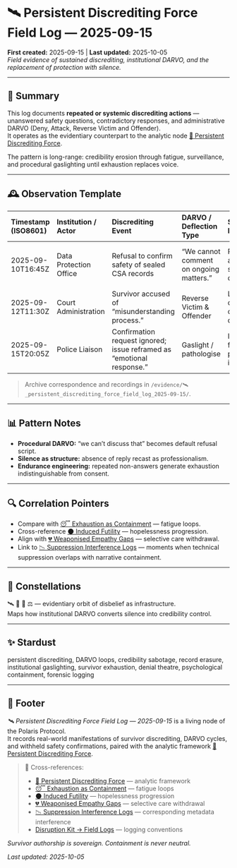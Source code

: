 # 🛰️ Persistent Discrediting Force Field Log — 2025-09-15  
**First created:** 2025-09-15 | **Last updated:** 2025-10-05  
*Field evidence of sustained discrediting, institutional DARVO, and the replacement of protection with silence.*  

---

## 🧾 Summary  

This log documents **repeated or systemic discrediting actions** — unanswered safety questions, contradictory responses, and administrative DARVO (Deny, Attack, Reverse Victim and Offender).  
It operates as the evidentiary counterpart to the analytic node [🧿 Persistent Discrediting Force](../Narrative_And_Psych_Ops/🧠_Psychological_Containment/🧿_persistent_discrediting_force.md).  

The pattern is long-range: credibility erosion through fatigue, surveillance, and procedural gaslighting until exhaustion replaces voice.  

---

## 🕰 Observation Template  

| Timestamp (ISO8601) | Institution / Actor | Discrediting Event | DARVO / Deflection Type | Survivor Impact | Evidence Type | Notes |
|:--------------------|:--------------------|:-------------------|:------------------------|:----------------|:---------------|:------|
| 2025-09-10T16:45Z | Data Protection Office | Refusal to confirm safety of sealed CSA records | “We cannot comment on ongoing matters.” | Prolonged anxiety; sleep disruption | Email chain | Question unanswered despite legal right to clarity. |
| 2025-09-12T11:30Z | Court Administration | Survivor accused of “misunderstanding process.” | Reverse Victim & Offender | Loss of credibility; complaint downgraded | Transcript extract | Classic DARVO turn. |
| 2025-09-15T20:05Z | Police Liaison | Confirmation request ignored; issue reframed as “emotional response.” | Gaslight / pathologise | Institutional fatigue; perceived instability | Call notes | Language reframed concern as fragility. |

> Archive correspondence and recordings in `/evidence/🛰️_persistent_discrediting_force_field_log_2025-09-15/`.

---

## 📊 Pattern Notes  

- **Procedural DARVO:** “we can’t discuss that” becomes default refusal script.  
- **Silence as structure:** absence of reply recast as professionalism.  
- **Endurance engineering:** repeated non-answers generate exhaustion indistinguishable from consent.  

---

## 🔍 Correlation Pointers  

- Compare with [😴 Exhaustion as Containment](../Narrative_And_Psych_Ops/🧠_Psychological_Containment/😴_exhaustion_as_containment_2025-09-13.md) — fatigue loops.  
- Cross-reference [🌑 Induced Futility](../Narrative_And_Psych_Ops/🧠_Psychological_Containment/🌑_induced_futility.md) — hopelessness progression.  
- Align with [💔 Weaponised Empathy Gaps](../Narrative_And_Psych_Ops/🧠_Psychological_Containment/💔_weaponised_empathy_gaps_2025-09-13.md) — selective care withdrawal.  
- Link to [📉 Suppression Interference Logs](../../📉_Suppression_Interference_Logs.md) — moments when technical suppression overlaps with narrative containment.  

---

## 🌌 Constellations  

🛰️ 🧿 🧠 ⚖️ — evidentiary orbit of disbelief as infrastructure.  
Maps how institutional DARVO converts silence into credibility control.  

---

## ✨ Stardust  

persistent discrediting, DARVO loops, credibility sabotage, record erasure, institutional gaslighting, survivor exhaustion, denial theatre, psychological containment, forensic logging  

---

## 🏮 Footer  

*🛰️ Persistent Discrediting Force Field Log — 2025-09-15* is a living node of the Polaris Protocol.  
It records real-world manifestations of survivor discrediting, DARVO cycles, and withheld safety confirmations, paired with the analytic framework [🧿 Persistent Discrediting Force](../Narrative_And_Psych_Ops/🧠_Psychological_Containment/🧿_persistent_discrediting_force.md).  

> 📡 Cross-references:  
> - [🧿 Persistent Discrediting Force](../Narrative_And_Psych_Ops/🧠_Psychological_Containment/🧿_persistent_discrediting_force.md) — analytic framework  
> - [😴 Exhaustion as Containment](../Narrative_And_Psych_Ops/🧠_Psychological_Containment/😴_exhaustion_as_containment_2025-09-13.md) — fatigue loops  
> - [🌑 Induced Futility](../Narrative_And_Psych_Ops/🧠_Psychological_Containment/🌑_induced_futility.md) — hopelessness progression  
> - [💔 Weaponised Empathy Gaps](../Narrative_And_Psych_Ops/🧠_Psychological_Containment/💔_weaponised_empathy_gaps_2025-09-13.md) — selective care withdrawal  
> - [📉 Suppression Interference Logs](../../📉_Suppression_Interference_Logs.md) — corresponding metadata interference  
> - [Disruption Kit → Field Logs](../../Disruption_Kit/Field_Logs/) — logging conventions  

*Survivor authorship is sovereign. Containment is never neutral.*  

_Last updated: 2025-10-05_
